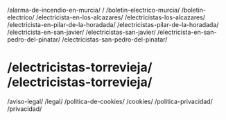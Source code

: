 
/alarma-de-incendio-en-murcia/ /
/boletin-electrico-murcia/ /boletin-electrico/
/electricista-en-los-alcazares/ /electricistas-los-alcazares/
/electricista-en-pilar-de-la-horadada/ /electricistas-pilar-de-la-horadada/
/electricista-en-san-javier/ /electricistas-san-javier/
/electricista-en-san-pedro-del-pinatar/ /electricistas-san-pedro-del-pinatar/
# /electricistas-torrevieja/ /electricistas-torrevieja/
/aviso-legal/ /legal/
/politica-de-cookies/ /cookies/
/politica-privacidad/ /privacidad/